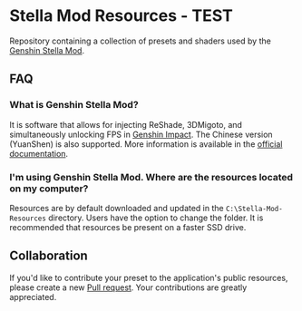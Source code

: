# Stella Mod Resources - TEST
Repository containing a collection of presets and shaders used by the [Genshin Stella Mod](https://sefinek.net/genshin-impact-reshade/repositories).


## FAQ

### What is Genshin Stella Mod?
It is software that allows for injecting ReShade, 3DMigoto, and simultaneously unlocking FPS in [Genshin Impact](https://genshin.hoyoverse.com).
The Chinese version (YuanShen) is also supported.
More information is available in the [official documentation](https://sefinek.net/genshin-impact-reshade/docs?page=introduction).

### I'm using Genshin Stella Mod. Where are the resources located on my computer?
Resources are by default downloaded and updated in the `C:\Stella-Mod-Resources` directory. Users have the option to change the folder. It is recommended that resources be present on a faster SSD drive.


## Collaboration
If you'd like to contribute your preset to the application's public resources, please create a new [Pull request](https://github.com/sefinek24/Stella-Mod-Resources/pulls).
Your contributions are greatly appreciated.